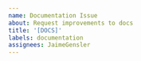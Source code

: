 ```yaml
---
name: Documentation Issue
about: Request improvements to docs
title: '[DOCS]'
labels: documentation
assignees: JaimeGensler
---
```


<!-- Please specify whether documentation for this already exists and should be fixed, or if a new docs section is needed -->

